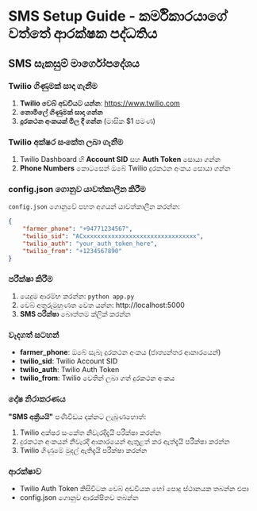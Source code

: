 # SMS Setup Guide - කර්මිකාරයාගේ වත්තේ ආරක්ෂක පද්ධතිය

## SMS සැකසුම් මාර්ගෝපදේශය

### Twilio ගිණුමක් සාදා ගැනීම

1. **Twilio වෙබ් අඩවියට යන්න**: https://www.twilio.com
2. **නොමිලේ ගිණුමක් සාදා ගන්න**
3. **දුරකථන අංකයක් මිල දී ගන්න** (මාසික $1 පමණ)

### Twilio අක්ෂර සංකේත ලබා ගැනීම

1. Twilio Dashboard හි **Account SID** සහ **Auth Token** සොයා ගන්න
2. **Phone Numbers** කොටසෙන් ඔබේ Twilio දුරකථන අංකය සොයා ගන්න

### config.json ගොනුව යාවත්කාලීන කිරීම

`config.json` ගොනුවේ පහත අගයන් යාවත්කාලීන කරන්න:

```json
{
    "farmer_phone": "+94771234567",
    "twilio_sid": "ACxxxxxxxxxxxxxxxxxxxxxxxxxxxxxxxx",
    "twilio_auth": "your_auth_token_here",
    "twilio_from": "+1234567890"
}
```

### පරීක්ෂා කිරීම

1. යෙදුම ආරම්භ කරන්න: `python app.py`
2. වෙබ් අතුරුමුහුණත වෙත යන්න: http://localhost:5000
3. **SMS පරීක්ෂා** බොත්තම ක්ලික් කරන්න

### වැදගත් සටහන්

- **farmer_phone**: ඔබේ සැබෑ දුරකථන අංකය (ජාත්‍යන්තර ආකාරයෙන්)
- **twilio_sid**: Twilio Account SID
- **twilio_auth**: Twilio Auth Token
- **twilio_from**: Twilio වෙතින් ලබා ගත් දුරකථන අංකය

### දෝෂ නිරාකරණය

**"SMS අක්‍රීයයි"** පණිවිඩය දක්නට ලැබුණහොත්:
1. Twilio අක්ෂර සංකේත නිවැරදිදැයි පරීක්ෂා කරන්න
2. දුරකථන අංකයන් නිවැරදි ආකාරයෙන් ඇතුළත් කර ඇත්දැයි පරීක්ෂා කරන්න
3. Twilio ගිණුමේ මුදල් ඇතිදැයි පරීක්ෂා කරන්න

### ආරක්ෂාව

- Twilio Auth Token කිසිවිටක වෙබ් අඩවියක හෝ පොදු ස්ථානයක තබන්න එපා
- config.json ගොනුව ආරක්ෂිතව තබන්න